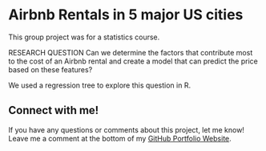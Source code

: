 # Airbnb Rentals in 5 major US cities
This group project was for a statistics course. 

RESEARCH QUESTION
Can we determine the factors that contribute most to the cost of an Airbnb rental and
create a model that can predict the price based on these features?

We used a regression tree to explore this question in R.


## Connect with me!
If you have any questions or comments about this project, let me know! Leave me a comment at the bottom of my [GitHub Portfolio Website](https://biscoleo.github.io/).
